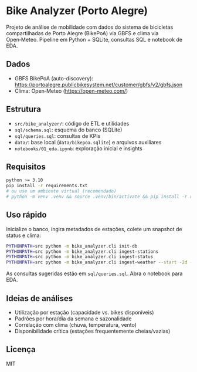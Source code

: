 # Bike Analyzer (Porto Alegre)

Projeto de análise de mobilidade com dados do sistema de bicicletas compartilhadas de Porto Alegre (BikePoA) via GBFS e clima via Open‑Meteo. Pipeline em Python + SQLite, consultas SQL e notebook de EDA.

## Dados
- GBFS BikePoA (auto-discovery): https://portoalegre.publicbikesystem.net/customer/gbfs/v2/gbfs.json
- Clima: Open‑Meteo (https://open-meteo.com/)

## Estrutura
- `src/bike_analyzer/`: código de ETL e utilidades
- `sql/schema.sql`: esquema do banco (SQLite)
- `sql/queries.sql`: consultas de KPIs
- `data/`: base local (`data/bikepoa.sqlite`) e arquivos auxiliares
- `notebooks/01_eda.ipynb`: exploração inicial e insights

## Requisitos
```bash
python >= 3.10
pip install -r requirements.txt
# ou use um ambiente virtual (recomendado)
# python -m venv .venv && source .venv/bin/activate && pip install -r requirements.txt
```

## Uso rápido
Inicialize o banco, ingira metadados de estações, colete um snapshot de status e clima:
```bash
PYTHONPATH=src python -m bike_analyzer.cli init-db
PYTHONPATH=src python -m bike_analyzer.cli ingest-stations
PYTHONPATH=src python -m bike_analyzer.cli ingest-status
PYTHONPATH=src python -m bike_analyzer.cli ingest-weather --start -2d --end +2d
```
As consultas sugeridas estão em `sql/queries.sql`. Abra o notebook para EDA.

## Ideias de análises
- Utilização por estação (capacidade vs. bikes disponíveis)
- Padrões por hora/dia da semana e sazonalidade
- Correlação com clima (chuva, temperatura, vento)
- Disponibilidade crítica (estações frequentemente cheias/vazias)

## Licença
MIT